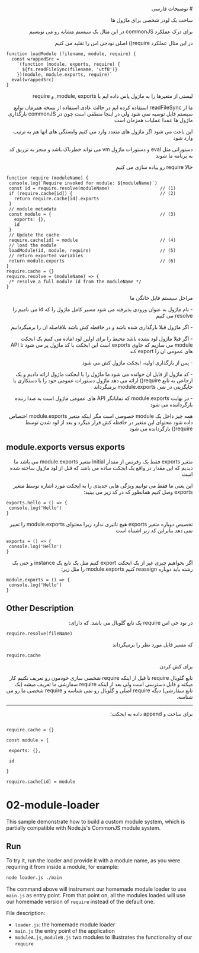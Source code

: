 <p dir='rtl' align='right'># توضیحات فارسی</p>

<p dir='rtl' align='right'>ساخت یک لودر شخصی برای ماژول ها</p>

<p dir='rtl' align='right'>
 برای درک عملکرد commonJS در این مثال یک سیستم مشابه رو می نویسیم
 </p>

 <p dir='rtl' align='right'>
 در این مثال عملکرد require() اصلی نودجی اس را تقلید می کنیم
</p>

```
function loadModule (filename, module, require) {
  const wrappedSrc =
    `(function (module, exports, require) {
      ${fs.readFileSync(filename, 'utf8')}
    })(module, module.exports, require)`
  eval(wrappedSrc)
}
```

<p dir="rtl" align="right">
 لیستی از متغیرها را به ماژول پاس داده ایم با module, exports, و require
</p>

<p dir="rtl" align="right">
  ما از readFileSync استفاده کرده ایم در حالت عادی استفاده از نسخه همزمان توابع سیستم فایل توصیه نمی شود ولی در اینجا منطقی است چون در commonJS بارگذاری ماژول ها عمدا عملیات همزمان است
 </p>
 <p dir="rtl" align="right">
 این باعث می شود اگر ماژول های متعدد وارد می کنیم وابستگی های انها  هم به ترتیب وارد شود
 </p>
 
  <p dir="rtl" align="right">
 دستوراتی مثل eval و دستورات ماژول vm می تواند خطرناک باشد و منجر به تزریق کد به برنامه ما شوند
 </p>
 
 <p dir="rtl" align="right">
 حالا require رو پیاده سازی می کنیم
 </p>
 
 ```
 function require (moduleName) {
  console.log(`Require invoked for module: ${moduleName}`)
  const id = require.resolve(moduleName)                   // (1)
  if (require.cache[id]) {                                 // (2)
    return require.cache[id].exports
  }
  // module metadata
  const module = {                                         // (3)
    exports: {},
    id
  }
  // Update the cache
  require.cache[id] = module                               // (4)
  // load the module
  loadModule(id, module, require)                          // (5)
  // return exported variables
  return module.exports                                    // (6)
}
require.cache = {}
require.resolve = (moduleName) => {
  /* resolve a full module id from the moduleName */
}
```

<p dir='rtl' align='right'>
 مراحل سیستم فایل خانگی ما
  </p>
 <p dir='rtl' align='right'>
 - نام ماژول به عنوان ورودی پذیرفته می شود مسیر کامل ماژول را که id می نامیم را resolve می کنیم
  </p>
  <p dir='rtl' align='right'>
 - اگر ماژول قبلا بارگذاری شده باشد و در حافظه کش باشد بلافاصله ان را برمیگردانیم
  </p>
   <p dir='rtl' align='right'>
 - اگر قبلا ماژول لود نشده باشد محیط را برای اولین لود اماده می کنیم یک ابجکت module می سازیم که حاوی exports است این ابجکت با کد ماژول پر می شود تا API های عمومی ان را export کند
  </p>
    <p dir='rtl' align='right'>
 - پس از بارگذاری اولیه، ابجکت ماژول کش می شود
  </p>
     <p dir='rtl' align='right'>
 - کد ماژول از فایل ان خوانده می شود ما ماژول را با ابجکت ماژول ارائه دادیم و یک ارجاعی به تابع require()  ارائه می دهد ماژول دستورات عمومی خود را با دستکاری یا جایگزینی در شی module.exports برمیگرداند
  </p>
      <p dir='rtl' align='right'>
 - در نهایت module.exports که نمایانگر API های عمومی ماژول است به صدا زننده بازگرداننده می شود
 </p>
 
 <p dir='rtl' align='right'>
 همه چیز داخل یک module خصوصی است مگر اینکه متغیر module.exports اختصاص داده شود محتوای این متغیر در حافظه کش قرار میگرد و بعد از لود شدن توسط require() بازگردانده می شود
 </p>
 
 ## module.exports versus exports
 
 <p dir='rtl' align='right'>
 متغیر exports فقط یک رفرنس از مقدار initial متغیر module.exports می باشد ما دیدیم که این مقدار در واقع یک ابجکت ساده می باشد که قبل از لود ماژول ساخته شده است
 </p>
 
 <p dir='rtl' align='right'>
 این یعنی ما فقط می توانیم ویژگی هایی جدیدی را به ایجکت مورد اشاره توسط متغیر exports وصل کنیم همانطور که در کد زیر می بینید:
 </p>
 
 ```
 exports.hello = () => {
  console.log('Hello')
}
 ```
 
 <p dir='rtl' align='right'>
 تخصیص دوباره متغیر exports هیچ تاثیری ندارد زیرا محتوای module.exports را تغییر نمی دهد بنابراین کد زیر اشتباه است
 </p>
 
 ```
 exports = () => {
  console.log('Hello')
}
 ```
 
 <p dir='rtl' align='right'>
 اگر بخواهیم چیزی غیر از یک ابجکت export کنیم مثل یک تابع یک instance و حتی یک رشته باید دوباره reassign کنیم  module.exports را مثل زیر:
 </p>
 
 ```
 module.exports = () => {
  console.log('Hello')
}
 ```
 
 
 
## Other Description 
<p dir='rtl' align='right'>در نود حی اس require یک تابع گلوبال می باشد. که دارای:</p>

```
require.resolve(fileName)
```

<p dir='rtl' align='right'>که مسیر فایل مورد نظر را برمیگرداند</p>


```nodejs
require.cache
```

<p dir='rtl' align='right'>برای کش کردن</p>

<p dir='rtl' align='right'>
تابع گلوبال require تا قبل از اینکه require شخصی سازی خودمون رو تعریف نکنیم کار میکنه و قابل دسترسی است ولی بعد از اینکه require سفارشی ما تعریف میشه (یک تابع سفارشی)‌ دیگه require اصلی و گلوبال رو نمی شناسه و require شخصی ما رو می شناسه.
 </p>

************************************
<p dir='rtl' align='right'>
برای ساخت و append داده به ابجکت؛
</p>

```nodejs

require.cache = {}

const module = {

 exports: {},
 
 id
 
}

require.cache[id] = module

```


# 02-module-loader

This sample demonstrate how to build a custom module system, which is 
partially compatible with Node.js's CommonJS module system.

## Run

To try it, run the loader and provide it with a module name, as you were requiring
it from inside a module, for example:

```bash
node loader.js ./main
```

The command above will instrument our homemade module loader
to use `main.js` as entry point. From that point on, all the modules
loaded will use our homemade version of `require` instead of the
default one.

File description: 
- `loader.js`:  the homemade module loader
- `main.js` the entry point of the application
- `moduleA.js`, `moduleB.js` two modules to illustrates the functionality of our `require`
